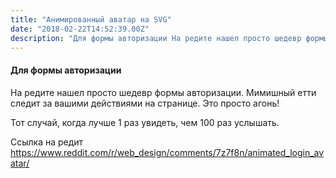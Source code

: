 ```yaml
---
title: "Анимированный аватар на SVG"
date: "2018-02-22T14:52:39.00Z"
description: "Для формы авторизации На редите нашел просто шедевр формы авторизации. Мимишный етти следит за вашими действиями на странице. Эт"
---
```


<h4>Для формы авторизации</h4>
<p>На редите нашел просто шедевр формы авторизации. Мимишный етти следит за вашими действиями на странице. Это просто агонь!</p>
<p>Тот случай, когда лучше 1 раз увидеть, чем 100 раз услышать.</p>

<p>Ссылка на редит <a href="https://www.reddit.com/r/web_design/comments/7z7f8n/animated_login_avatar/" target="_blank" rel="noopener noreferrer">https://www.reddit.com/r/web_design/comments/7z7f8n/animated_login_avatar/</a></p>


